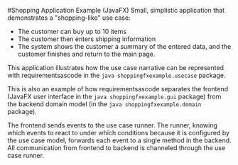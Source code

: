 #Shopping Application Example (JavaFX)
Small, simplistic application that demonstrates a "shopping-like" use case:
* The customer can buy up to 10 items
* The customer then enters shipping information
* The system shows the customer a summary of the entered data, and the customer
finishes and return to the main page.

This application illustrates how the use case narrative can be represented with 
requirementsascode in the ```java shoppingfxexample.usecase``` package.

This is also an example of how requirementsascode separates the frontend
(JavaFX user interface in the ```java shoppingfxexample.gui``` package)
from the backend domain model (in the ```java shoppingfxexample.domain``` package).

The frontend sends events to the use case runner. The runner, knowing which events to
react to under which conditions because it is configured by the use case model, forwards 
each event to a single method in the backend. 
All communication from frontend to backend is channeled through the use case runner.
